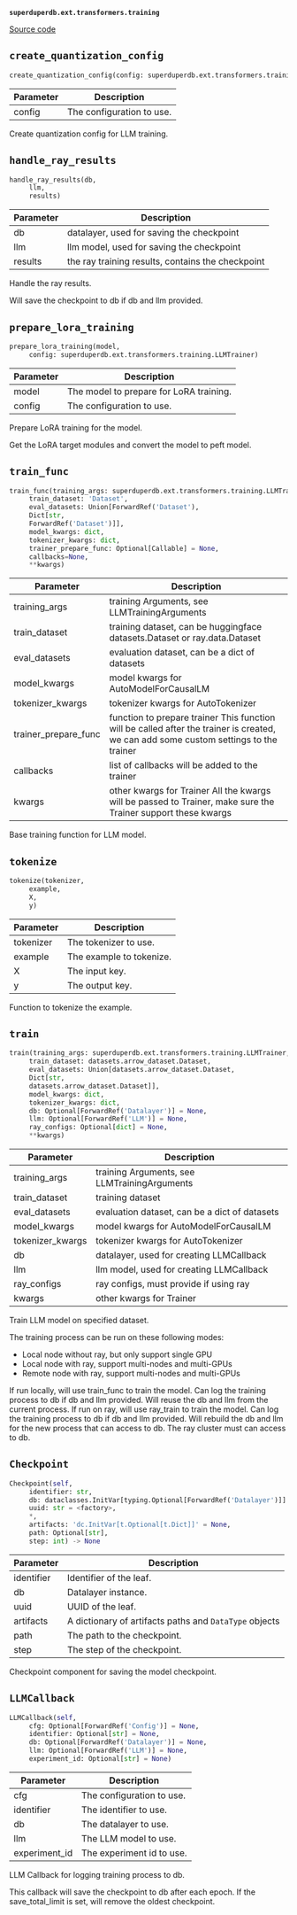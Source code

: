 **`superduperdb.ext.transformers.training`** 

[Source code](https://github.com/SuperDuperDB/superduperdb/blob/main/superduperdb/ext/transformers/training.py)

## `create_quantization_config` 

```python
create_quantization_config(config: superduperdb.ext.transformers.training.LLMTrainer)
```
| Parameter | Description |
|-----------|-------------|
| config | The configuration to use. |

Create quantization config for LLM training.

## `handle_ray_results` 

```python
handle_ray_results(db,
     llm,
     results)
```
| Parameter | Description |
|-----------|-------------|
| db | datalayer, used for saving the checkpoint |
| llm | llm model, used for saving the checkpoint |
| results | the ray training results, contains the checkpoint |

Handle the ray results.

Will save the checkpoint to db if db and llm provided.

## `prepare_lora_training` 

```python
prepare_lora_training(model,
     config: superduperdb.ext.transformers.training.LLMTrainer)
```
| Parameter | Description |
|-----------|-------------|
| model | The model to prepare for LoRA training. |
| config | The configuration to use. |

Prepare LoRA training for the model.

Get the LoRA target modules and convert the model to peft model.

## `train_func` 

```python
train_func(training_args: superduperdb.ext.transformers.training.LLMTrainer,
     train_dataset: 'Dataset',
     eval_datasets: Union[ForwardRef('Dataset'),
     Dict[str,
     ForwardRef('Dataset')]],
     model_kwargs: dict,
     tokenizer_kwargs: dict,
     trainer_prepare_func: Optional[Callable] = None,
     callbacks=None,
     **kwargs)
```
| Parameter | Description |
|-----------|-------------|
| training_args | training Arguments, see LLMTrainingArguments |
| train_dataset | training dataset, can be huggingface datasets.Dataset or ray.data.Dataset |
| eval_datasets | evaluation dataset, can be a dict of datasets |
| model_kwargs | model kwargs for AutoModelForCausalLM |
| tokenizer_kwargs | tokenizer kwargs for AutoTokenizer |
| trainer_prepare_func | function to prepare trainer This function will be called after the trainer is created, we can add some custom settings to the trainer |
| callbacks | list of callbacks will be added to the trainer |
| kwargs | other kwargs for Trainer All the kwargs will be passed to Trainer, make sure the Trainer support these kwargs |

Base training function for LLM model.

## `tokenize` 

```python
tokenize(tokenizer,
     example,
     X,
     y)
```
| Parameter | Description |
|-----------|-------------|
| tokenizer | The tokenizer to use. |
| example | The example to tokenize. |
| X | The input key. |
| y | The output key. |

Function to tokenize the example.

## `train` 

```python
train(training_args: superduperdb.ext.transformers.training.LLMTrainer,
     train_dataset: datasets.arrow_dataset.Dataset,
     eval_datasets: Union[datasets.arrow_dataset.Dataset,
     Dict[str,
     datasets.arrow_dataset.Dataset]],
     model_kwargs: dict,
     tokenizer_kwargs: dict,
     db: Optional[ForwardRef('Datalayer')] = None,
     llm: Optional[ForwardRef('LLM')] = None,
     ray_configs: Optional[dict] = None,
     **kwargs)
```
| Parameter | Description |
|-----------|-------------|
| training_args | training Arguments, see LLMTrainingArguments |
| train_dataset | training dataset |
| eval_datasets | evaluation dataset, can be a dict of datasets |
| model_kwargs | model kwargs for AutoModelForCausalLM |
| tokenizer_kwargs | tokenizer kwargs for AutoTokenizer |
| db | datalayer, used for creating LLMCallback |
| llm | llm model, used for creating LLMCallback |
| ray_configs | ray configs, must provide if using ray |
| kwargs | other kwargs for Trainer |

Train LLM model on specified dataset.

The training process can be run on these following modes:
- Local node without ray, but only support single GPU
- Local node with ray, support multi-nodes and multi-GPUs
- Remote node with ray, support multi-nodes and multi-GPUs

If run locally, will use train_func to train the model.
Can log the training process to db if db and llm provided.
Will reuse the db and llm from the current process.
If run on ray, will use ray_train to train the model.
Can log the training process to db if db and llm provided.
Will rebuild the db and llm for the new process that can access to db.
The ray cluster must can access to db.

## `Checkpoint` 

```python
Checkpoint(self,
     identifier: str,
     db: dataclasses.InitVar[typing.Optional[ForwardRef('Datalayer')]] = None,
     uuid: str = <factory>,
     *,
     artifacts: 'dc.InitVar[t.Optional[t.Dict]]' = None,
     path: Optional[str],
     step: int) -> None
```
| Parameter | Description |
|-----------|-------------|
| identifier | Identifier of the leaf. |
| db | Datalayer instance. |
| uuid | UUID of the leaf. |
| artifacts | A dictionary of artifacts paths and `DataType` objects |
| path | The path to the checkpoint. |
| step | The step of the checkpoint. |

Checkpoint component for saving the model checkpoint.

## `LLMCallback` 

```python
LLMCallback(self,
     cfg: Optional[ForwardRef('Config')] = None,
     identifier: Optional[str] = None,
     db: Optional[ForwardRef('Datalayer')] = None,
     llm: Optional[ForwardRef('LLM')] = None,
     experiment_id: Optional[str] = None)
```
| Parameter | Description |
|-----------|-------------|
| cfg | The configuration to use. |
| identifier | The identifier to use. |
| db | The datalayer to use. |
| llm | The LLM model to use. |
| experiment_id | The experiment id to use. |

LLM Callback for logging training process to db.

This callback will save the checkpoint to db after each epoch.
If the save_total_limit is set, will remove the oldest checkpoint.

